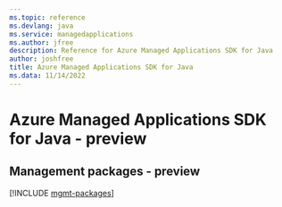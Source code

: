 ```yaml
---
ms.topic: reference
ms.devlang: java
ms.service: managedapplications
ms.author: jfree
description: Reference for Azure Managed Applications SDK for Java
author: joshfree
title: Azure Managed Applications SDK for Java
ms.data: 11/14/2022
---
```

# Azure Managed Applications SDK for Java - preview

## Management packages - preview
[!INCLUDE [mgmt-packages](managed-applications-mgmt-index.md)]
